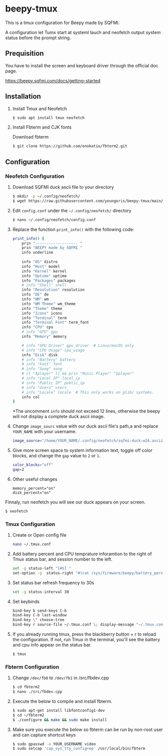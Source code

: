 # beepy-tmux
This is a tmux configuration for Beepy made by SQFMI.

A configuration let Tumx start at systeml lauch and neofetch output system status before the prompt string.

## Prequisition

You have to install the screen and keyboard driver through the official doc page.

https://beepy.sqfmi.com/docs/getting-started

## Installation

1. Install Tmux and Neofetch

   ```bash
   $ sudo apt install tmux neofetch
   ```

2. Install Fbterm and CJK fonts

   Download fbterm

   ```bash
   $ git clone https://github.com/onokatio/fbterm2.git
   ```

## Configuration

### Neofetch Configuration

1. Download SQFMI duck ascii file to your directory

   ```bash
   $ mkdir -p ~/.config/neofetch/
   $ wget https://raw.githubusercontent.com/youngoris/beepy-tmux/main/neofetch/sqfmi-duck-w24.ascii -O ~/.config/neofetch/sqfmi-duck-w24.ascii
   ```

2. Edit `config.conf` under the `~/.config/neofetch/` directory

   ```bash
   $ nano ~/.config/neofetch/config.conf
   ```

3. Replace the function `print_info()` with the following code:

   ```bash
   print_info() {
       prin "------------------- "
       prin "BEEPY made by SQFMI "
       info underline
       
       info "OS" distro
       info "Host" model
       info "Kernel" kernel
       info "Uptime" uptime
       info "Packages" packages
       # info "Shell" shell
       info "Resolution" resolution
       info "DE" de
       info "WM" wm
       info "WM Theme" wm_theme
       info "Theme" theme
       info "Icons" icons
       info "Terminal" term
       info "Terminal Font" term_font
       info "CPU" cpu
       # info "GPU" gpu
       info "Memory" memory
   
       # info "GPU Driver" gpu_driver  # Linux/macOS only
       # info "CPU Usage" cpu_usage
       info "Disk" disk
       # info "Battery" battery
       # info "Font" font
       # info "Song" song
       # [[ "$player" ]] && prin "Music Player" "$player"
       # info "Local IP" local_ip
       # info "Public IP" public_ip
       # info "Users" users
       # info "Locale" locale  # This only works on glibc systems.
       info col
   }
   ```

   *The uncomment `info` should not exceed 12 lines, otherwise the beepy will not display a complete duck ascii image.

4. Change `image_sourc` value with our duck ascii file's path,a and replace `YOUR_NAME` with your username.

   ```bash
   image_source="/home/YOUR_NAME/.config/neofetch/sqfmi-duck-w24.ascii"
   ```

5. Give more screen space to system information text, toggle off color blocks, and change the `gap` value to `2` or `1`.

   ```bash
   color_blocks="off"
   gap=2
   ```

6. Other useful changes

   ```
   memory_percent="on"
   disk_percent="on"
   ```

Finnaly, run neofetch you will see our duck appears on your screen.

```bash
$ neofetch
```



### Tmux Configuration

1. Create or Open config file

   ```bash
   nano ~/.tmux.conf
   ```

2. Add battery percent and CPU temprature inforamtion to the right of Tmux status bar, and session number to the left.

   ```bash
   set -g status-left "[#S] "
   set-option -g  status-right "#(cat /sys/firmware/beepy/battery_percent)% #(vcgencmd measure_temp | cut -c6-9|awk '{print int($1)}')C %H:%M %a %d/%b"
   ```

3. Set status bar refresh frequency to 30s

   ```bash
   set -g status-interval 30
   ```

4. Set keybinds

   ```bash
   bind-key b send-keys C-b
   bind-key C-b last-window
   bind-key \" choose-tree 
   bind-key r source-file ~/.tmux.conf \; display-message "~/.tmux.conf reloaded"
   ```

5. If you already running tmux, press the blackberry button + r to reload the configuration. If not, run Tmux in the terminal,  you'll see the battery and cpu info appear on the status bar. 

   ```bash
   $ tmux
   ```

### Fbterm Configuration

1. Change  `/dev/fb0`  to  `/dev/fb1`  in /src/fbdev.cpp

   ```bash
   $ cd fbterm2
   $ nano ./src/fbdev.cpp  
   ```

2. Execute the below to compile and install fbterm.

   ```bash
   $ sudo apt-get install libfontconfig1-dev
   $ cd ~/fbterm2
   $ ./configure && make && sudo make install
   ```

3. Make sure you execute the below so fbterm can be run by non-root user and can capture shortcut keys

   ```bash
   $ sudo gpasswd -a YOUR_USERNAME video
   $ sudo setcap 'cap_sys_tty_config+ep' /usr/local/bin/fbterm
   ```

   
